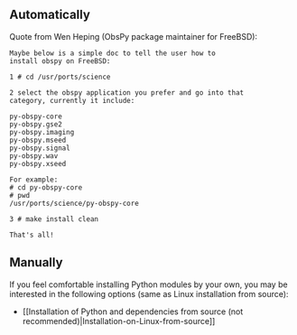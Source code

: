 ## Automatically

Quote from Wen Heping (ObsPy package maintainer for FreeBSD):
```
Maybe below is a simple doc to tell the user how to
install obspy on FreeBSD:

1 # cd /usr/ports/science

2 select the obspy application you prefer and go into that
category, currently it include:

py-obspy-core
py-obspy.gse2
py-obspy.imaging
py-obspy.mseed
py-obspy.signal
py-obspy.wav
py-obspy.xseed

For example:
# cd py-obspy-core
# pwd
/usr/ports/science/py-obspy-core

3 # make install clean

That's all!
```

## Manually

If you feel comfortable installing Python modules by your own, you may be interested in the following options (same as Linux installation from source):

  * [[Installation of Python and dependencies from source (not recommended)|Installation-on-Linux-from-source]]